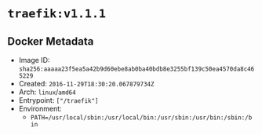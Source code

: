 # `traefik:v1.1.1`

## Docker Metadata

- Image ID: `sha256:aaaaa23f5ea5a42b9d60ebe8ab0ba40bdb8e3255bf139c50ea4570da8c465229`
- Created: `2016-11-29T18:30:20.067879734Z`
- Arch: `linux`/`amd64`
- Entrypoint: `["/traefik"]`
- Environment:
  - `PATH=/usr/local/sbin:/usr/local/bin:/usr/sbin:/usr/bin:/sbin:/bin`
